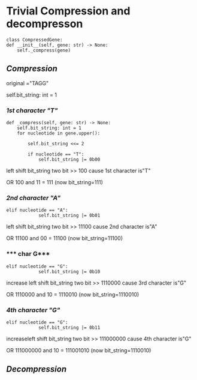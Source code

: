 # Trivial Compression and decompresson

    class CompressedGene:
    def __init__(self, gene: str) -> None:
        self._compress(gene)
 ## ***Compression***



original ="TAGG"

 self.bit_string: int = 1
### ***1st character "T"***

    def _compress(self, gene: str) -> None:
        self.bit_string: int = 1
        for nucleotide in gene.upper():
            
            self.bit_string <<= 2
            
            if nucleotide == "T":
                self.bit_string |= 0b00
                
left shift bit_string two bit >> 100
cause 1st character is"T"

OR 100 and 11 = 111 (now bit_string=111)

### ***2nd character "A"***
    elif nucleotide == "A":
                self.bit_string |= 0b01


left shift bit_string two bit >> 11100
cause 2nd character is"A"

OR 11100 and 00 = 11100 (now bit_string=11100)

### *** char G***
    elif nucleotide == "G":
                self.bit_string |= 0b10
 increase left shift bit_string two bit >> 1110000
cause 3rd  character is"G"

OR 1110000 and 10 = 1110010 (now bit_string=1110010)

### ***4th character "G"***
    elif nucleotide == "G":
                self.bit_string |= 0b11
 increaseleft shift bit_string two bit >> 111000000
cause 4th character is"G"

OR 111000000 and 10 = 111001010 (now bit_string=1110010)


## ***Decompression***